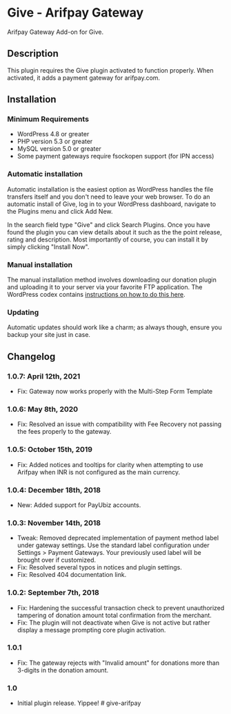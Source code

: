 # Give - Arifpay Gateway #

Arifpay Gateway Add-on for Give.

## Description ##

This plugin requires the Give plugin activated to function properly. When activated, it adds a payment gateway for arifpay.com.

## Installation ##

### Minimum Requirements ###

* WordPress 4.8 or greater
* PHP version 5.3 or greater
* MySQL version 5.0 or greater
* Some payment gateways require fsockopen support (for IPN access)

### Automatic installation ###

Automatic installation is the easiest option as WordPress handles the file transfers itself and you don't need to leave your web browser. To do an automatic install of Give, log in to your WordPress dashboard, navigate to the Plugins menu and click Add New.

In the search field type "Give" and click Search Plugins. Once you have found the plugin you can view details about it such as the the point release, rating and description. Most importantly of course, you can install it by simply clicking "Install Now".

### Manual installation ###

The manual installation method involves downloading our donation plugin and uploading it to your server via your favorite FTP application. The WordPress codex contains [instructions on how to do this here](http://codex.wordpress.org/Managing_Plugins#Manual_Plugin_Installation).

### Updating ###

Automatic updates should work like a charm; as always though, ensure you backup your site just in case.

## Changelog ##

### 1.0.7: April 12th, 2021 ###
* Fix: Gateway now works properly with the Multi-Step Form Template

### 1.0.6: May 8th, 2020 ###
* Fix: Resolved an issue with compatibility with Fee Recovery not passing the fees properly to the gateway.

### 1.0.5: October 15th, 2019 ###
* Fix: Added notices and tooltips for clarity when attempting to use Arifpay when INR is not configured as the main currency.

### 1.0.4: December 18th, 2018 ###
* New: Added support for PayUbiz accounts.

### 1.0.3: November 14th, 2018 ###
* Tweak: Removed deprecated implementation of payment method label under gateway settings. Use the standard label configuration under Settings > Payment Gateways. Your previously used label will be brought over if customized.
* Fix: Resolved several typos in notices and plugin settings.
* Fix: Resolved 404 documentation link.

### 1.0.2: September 7th, 2018 ###
* Fix: Hardening the successful transaction check to prevent unauthorized tampering of donation amount total confirmation from the merchant.
* Fix: The plugin will not deactivate when Give is not active but rather display a message prompting core plugin activation.

### 1.0.1 ###
* Fix: The gateway rejects with "Invalid amount" for donations more than 3-digits in the donation amount.

### 1.0 ###
* Initial plugin release. Yippee!
#   g i v e - a r i f p a y  
 